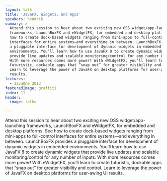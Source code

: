 ```yaml
---
layout: talk
title: 'JavaFX, Widgets, and Apps'
speakers: hendrik
summary: >
  Attend this session to hear about two exciting new OSS widget/app-launching
  frameworks, LaunchBoxFX and eWidgetFX, for embedded and desktop platforms. See
  how to create dock-based widgets ranging from mini-apps to full-control
  interfaces for entire systems—and everything in between. LaunchBoxFX provides
  a pluggable interface for development of dynamic widgets in embedded
  environments. You’ll learn how to use JavaFX 8 to create dynamic widgets that
  provide live updates and scalable monitoring/control for any number of inputs.
  With more resources comes more power! With eWidgetFX, you’ll learn to create
  futuristic, dockable apps that “snap out” for greater visibility and control.
  Learn to leverage the power of JavaFX on desktop platforms for user-awing UI
  results.
lectures:
  - JavaOne 2013
featuredImage: graffiti
index: 11
header:
  image: talks

---
```


Attend this session to hear about two exciting new OSS widget/app-launching frameworks, LaunchBoxFX and eWidgetFX, for embedded and desktop platforms. See how to create dock-based widgets ranging from mini-apps to full-control interfaces for entire systems—and everything in between. LaunchBoxFX provides a pluggable interface for development of dynamic widgets in embedded environments. You’ll learn how to use JavaFX 8 to create dynamic widgets that provide live updates and scalable monitoring/control for any number of inputs. With more resources comes more power! With eWidgetFX, you’ll learn to create futuristic, dockable apps that “snap out” for greater visibility and control. Learn to leverage the power of JavaFX on desktop platforms for user-awing UI results.
